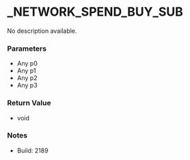# _NETWORK_SPEND_BUY_SUB

No description available.

### Parameters
* Any p0
* Any p1
* Any p2
* Any p3

### Return Value
* void

### Notes
* Build: 2189

